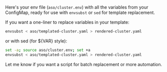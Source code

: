 

Here's your env file (`aso/cluster.env`) with all the variables from your ConfigMap, ready for use with `envsubst` or `sed` for template replacement.

If you want a one-liner to replace variables in your template:
```sh
envsubst < aso/templated-cluster.yaml > rendered-cluster.yaml
```
or with sed (for ${VAR} style):
```sh
set -a; source aso/cluster.env; set +a
envsubst < aso/templated-cluster.yaml > rendered-cluster.yaml
```

Let me know if you want a script for batch replacement or more automation.
